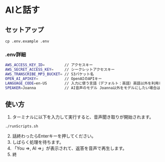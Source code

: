 # AIと話す

## セットアップ

```
cp .env.example .env
```

### .env詳細

```sh
AWS_ACCESS_KEY_ID=         // アクセスキー
AWS_SECRET_ACCESS_KEY=     // シークレットアクセスキー
AWS_TRANSCRIBE_MP3_BUCKET= // S3バケット名
OPEN_AI_APIKEY=            // OpenAIのAPIキー
LANGUAGE_CODE=en-US        // 入力に使う言語（デフォルト：英語）英語以外を利用したい場合はこちら：https://docs.aws.amazon.com/transcribe/latest/dg/supported-languages.html
SPEAKER=Joanna             // AI音声のモデル Joanna以外をモデルにしたい場合はこちら（一部サポートされていないモデルもあります）：https://docs.aws.amazon.com/polly/latest/dg/voicelist.html
```

## 使い方

1. ターミナルに以下を入力して実行すると、音声聞き取りが開始されます。

```
./runScripts.sh
```

2. 話終わったらEnterキーを押してください。
3. しばらく処理を待ちます。
4. 「You =>, AI =>」が表示されて、返答を音声で再生します。
5. 終
